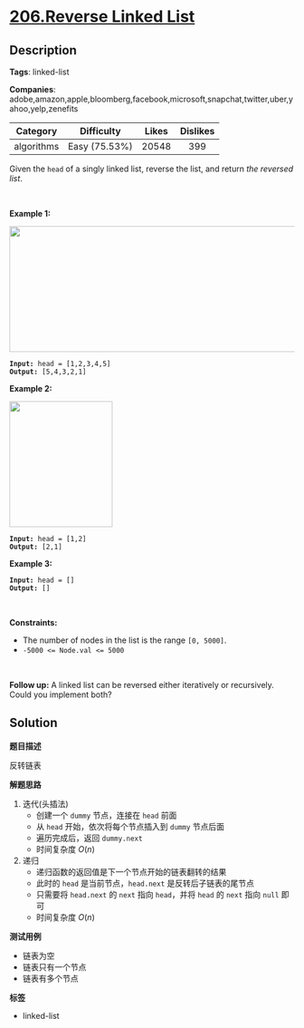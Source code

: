 # [206.Reverse Linked List](https://leetcode.com/problems/reverse-linked-list/description/)

## Description

**Tags**: linked-list

**Companies**: adobe,amazon,apple,bloomberg,facebook,microsoft,snapchat,twitter,uber,yahoo,yelp,zenefits

|  Category  |  Difficulty   | Likes | Dislikes |
| :--------: | :-----------: | :---: | :------: |
| algorithms | Easy (75.53%) | 20548 |   399    |

<p>Given the <code>head</code> of a singly linked list, reverse the list, and return <em>the reversed list</em>.</p>
<p>&nbsp;</p>
<p><strong class="example">Example 1:</strong></p>
<img alt="" src="https://assets.leetcode.com/uploads/2021/02/19/rev1ex1.jpg" style="width: 542px; height: 222px;" />
<pre><code><strong>Input:</strong> head = [1,2,3,4,5]
<strong>Output:</strong> [5,4,3,2,1]</code></pre>
<p><strong class="example">Example 2:</strong></p>
<img alt="" src="https://assets.leetcode.com/uploads/2021/02/19/rev1ex2.jpg" style="width: 182px; height: 222px;" />
<pre><code><strong>Input:</strong> head = [1,2]
<strong>Output:</strong> [2,1]</code></pre>
<p><strong class="example">Example 3:</strong></p>
<pre><code><strong>Input:</strong> head = []
<strong>Output:</strong> []</code></pre>
<p>&nbsp;</p>
<p><strong>Constraints:</strong></p>
<ul>
  <li>The number of nodes in the list is the range <code>[0, 5000]</code>.</li>
  <li><code>-5000 &lt;= Node.val &lt;= 5000</code></li>
</ul>
<p>&nbsp;</p>
<p><strong>Follow up:</strong> A linked list can be reversed either iteratively or recursively. Could you implement both?</p>

## Solution

**题目描述**

反转链表

**解题思路**

1. 迭代(头插法)
   - 创建一个 `dummy` 节点，连接在 `head` 前面
   - 从 `head` 开始，依次将每个节点插入到 `dummy` 节点后面
   - 遍历完成后，返回 `dummy.next`
   - 时间复杂度 $O(n)$
2. 递归
   - 递归函数的返回值是下一个节点开始的链表翻转的结果
   - 此时的 `head` 是当前节点，`head.next` 是反转后子链表的尾节点
   - 只需要将 `head.next` 的 `next` 指向 `head`，并将 `head` 的 `next` 指向 `null` 即可
   - 时间复杂度 $O(n)$

**测试用例**

- 链表为空
- 链表只有一个节点
- 链表有多个节点

**标签**

- linked-list
